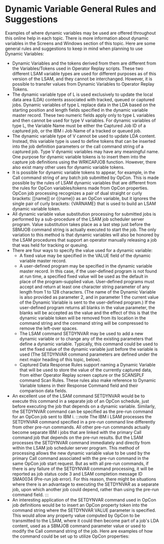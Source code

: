 # Dynamic Variable General Rules and Suggestions

Examples of where dynamic variables may be used are offered throughout this online help in each topic. There is more information about dynamic variables in the Screens and Windows section of this topic. Here are some general rules and suggestions to keep in mind when planning to use Dynamic Variables:

- Dynamic Variables and the tokens derived from them are different from the Variables/Tokens used in Operator Replay scripts. These two different LSAM variable types are used for different purposes as of this version of the LSAM, and they cannot be interchanged. However, it is possible to transfer values from Dynamic Variables to Operator Replay Tokens.
- The dynamic variable type of L is used exclusively to update the local data area (LDA) contents associated with tracked, queued or captured jobs. Dynamic variables of type L replace data in the LDA based on the starting position  and length fields specified in the dynamic variable master record. These two numeric fields apply only to type L variables and then cannot be used for type V variables. For dynamic variables of type L, the Variable Name must be either the Captured Job ID of a captured job, or the IBM i Job Name of a tracked or queued job.
- The dynamic variable type of V cannot be used to update LDA content. Instead, this variable type is used to define tokens that can be inserted into the job definition parameters or the call command string of a captured job. Type V dynamic variables may have any meaningful name. One purpose for dynamic variable tokens is to insert them into the capture job definitions using the WRKCAPJOB function. However, there also exist many other uses for dynamic variable tokens.
- It is possible for dynamic variable tokens to appear, for example, in the Call command string of any batch job submitted by OpCon. This is made possible by the rules of LSAM dynamic variables that are different from the rules for OpCon variables/tokens made from OpCon properties. OpCon job processing recognizes a pair of dual straight or curly brackets: \[\[name\]\] or {{name}} as an OpCon variable, but it ignores the single pair of curly brackets: {VARNAME} that is used to build an LSAM dynamic variable token.
- All dynamic variable value substitution processing for submitted jobs is performed by a sub-procedure of the LSAM job scheduler server program. Value substitution takes place as a last step just before the SBMJOB command string is actually executed to start the job. The only variation to this method is that dynamic variables will also be honored by the LSAM procedures that support an operator manually releasing a job that was held for tracking or queuing.
- There are four ways to specify the value used for a dynamic variable:
  - A fixed value may be specified in the VALUE field of the dynamic variable master record.
  - A user-defined program may be specified in the dynamic variable master record. In this case, if the user-defined program is not found at run time, a specified fixed value will be used as the default in place of the program-supplied value. User-defined programs must accept and return at least one character string parameter of any length from 1 to 128 characters. (The name of the Dynamic Variable is also provided as parameter 2, and in parameter 1 the current value of the Dynamic Variable is sent to  the user-defined program.) If the user-defined program returns all blanks in the value parameter, the blanks will be accepted as the value and the effect of this is that the dynamic variable token will be removed from its location in the command string and the command string will be compressed to remove the left-over spaces.   
  - The LSAM command SETDYNVAR may be used to add a new dynamic variable or to change any of the existing parameters that define a dynamic variable. Typically, this command could be used to set the fixed value of the dynamic variable just before the variable is used (The SETDYNVAR command parameters are defined under the next major heading of this topic, below).
  - Captured Data Response Rules support naming a Dynamic Variable that will be used to store the value of the currently captured data, from either Operator Replay screen capture or the SCANSPLF command Scan Rules. These rules also make reference to Dynamic Variable tokens in their Response Command field and their comparison data fields.
- An excellent use of the LSAM command SETDYNVAR would be to execute this command in a separate job of an OpCon schedule, just before executing the job that depends on a dynamic variable. Similarly, the SETDYNVAR command can be specified as the pre-run command for an OpCon job sent to IBM i.
:::note
The IBM i LSAM processes the SETDYNVAR command specified in a pre-run command line differently from other pre-run commands. All other pre-run commands actually become separate IBM i jobs that are linked with the primary Call command job that depends on the pre-run results. But the LSAM processes the SETDYNVAR command immediately and directly from within the LSAM job scheduler server program. This method of processing allows the new dynamic variable value to be used by the primary Call command associated with the pre-run command in the same OpCon job start request. But as with all pre-run commands, if there is any failure of the SETDYNVAR command processing, it will be reported as job status code 3 and LSAM completion message ID SMA0034 (Pre-run job error). For this reason, there might be situations where there is an advantage to executing the SETDYNVAR as a separate job, upon which another job could depend, rather than using the pre-run command field.
:::
- An interesting application of the SETDYNVAR command used in OpCon job definitions would be to insert an OpCon property token into the command string where the SETDYNVAR VALUE parameter is specified. This would allow any property value computed by OpCon to be transmitted to the LSAM, where it could then become part of a job's LDA content, used as a SBMJOB command parameter value or used to modify the Call command string of the job. Here are examples of how the command could be set up to utilize OpCon properties:
